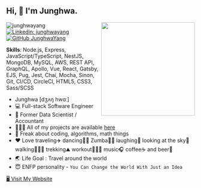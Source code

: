 ## Hi, 👋 I'm Junghwa.

<img align="right" src="https://media.giphy.com/media/RkX2zcpO79EAf82ESl/giphy.gif" width=250 />

![junghwayang](https://komarev.com/ghpvc/?username=junghwayang)
[![Linkedin: junghwayang](https://img.shields.io/badge/-junghwayang-blue?style=flat&logo=Linkedin&logoColor=white&link=https://www.linkedin.com/in/junghwayang/)](https://www.linkedin.com/in/junghwayang)
[![GitHub JunghwaYang](https://img.shields.io/github/followers/junghwayang?label=Follow&style=social)](https://github.com/junghwayang)

<p><b>Skills</b>: Node.js, Express, JavaScript/TypeScript, NestJS, MongoDB, MySQL, AWS, REST API, GraphQL, Apollo, Vue, React, Gatsby, EJS, Pug, Jest, Chai, Mocha, Sinon, Git, CI/CD, CircleCI, HTML5, CSS3, Sass/SCSS

- Junghwa [dʒʌŋ hwɑː]
- 💻 Full-stack Software Engineer
- 🔢 Former Data Scientist / Accountant
- 👩🏻‍💻 All of my projects are available [here](https://junghwayang.com/projects)
- 🥰 Freak about coding, algorithms, math things
- ❤️ Love traveling✈️ dancing💃🏽 Zumba👯‍♂️ laughing🤣 looking at the sky🌅 walking🚶🏽‍♀️ trekking⛰ workout🏋🏽‍♀️ music🎧 coffee☕️ and beer🍺
- 🌏 Life Goal : Travel around the world
- 😇 ENFP personality - `You Can Change the World With Just an Idea`

[🖥 Visit My Website](https://junghwayang.com)
